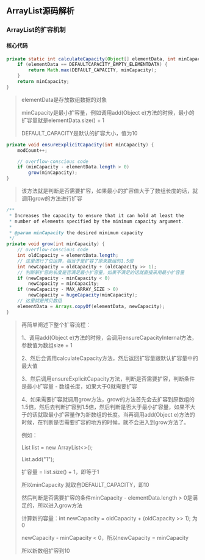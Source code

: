 ## ArrayList源码解析

### ArrayList的扩容机制

#### 核心代码

```java
private static int calculateCapacity(Object[] elementData, int minCapacity) {
    if (elementData == DEFAULTCAPACITY_EMPTY_ELEMENTDATA) {
        return Math.max(DEFAULT_CAPACITY, minCapacity);
    }
    return minCapacity;
}
```

> elementData是存放数组数据的对象
>
> minCapacity是最小扩容量，例如调用add(Object e)方法的时候，最小的扩容量就是elementData.size() + 1
>
> DEFAULT_CAPACITY是默认的扩容大小，值为10

```java
private void ensureExplicitCapacity(int minCapacity) {
    modCount++;

    // overflow-conscious code
    if (minCapacity - elementData.length > 0)
        grow(minCapacity);
}
```

> 该方法就是判断是否需要扩容，如果最小的扩容值大于了数组长度的话，就调用grow的方法进行扩容

```java
/**
 * Increases the capacity to ensure that it can hold at least the
 * number of elements specified by the minimum capacity argument.
 *
 * @param minCapacity the desired minimum capacity
 */
private void grow(int minCapacity) {
    // overflow-conscious code
    int oldCapacity = elementData.length;
  	// 这里进行了位运算，相当于是扩容了原来数组的1.5倍
    int newCapacity = oldCapacity + (oldCapacity >> 1);
  	// 判断新扩容的长度是否满足最小扩容量，如果不满足的话就直接采用最小扩容量
    if (newCapacity - minCapacity < 0)
        newCapacity = minCapacity;
    if (newCapacity - MAX_ARRAY_SIZE > 0)
        newCapacity = hugeCapacity(minCapacity);
    // 这里就是拷贝数组
    elementData = Arrays.copyOf(elementData, newCapacity);
}
```

> 再简单阐述下整个扩容流程：
>
> 1、调用add(Object e)方法的时候，会调用ensureCapacityInternal方法，参数值为数组size + 1
>
> 2、然后会调用calculateCapacity方法，然后返回扩容量跟默认扩容量中的最大值
>
> 3、然后调用ensureExplicitCapacity方法，判断是否需要扩容，判断条件是最小扩容量 - 数组长度，如果大于0就需要扩容
>
> 4、如果需要扩容就调用grow方法，grow的方法首先会去扩容到原数组的1.5倍，然后去判断扩容到1.5倍，然后判断是否大于最小扩容量，如果不大于的话就取最小扩容量作为新数组的长度。当再调用add(Object e)方法的时候，在判断是否需要扩容的地方的时候，就不会进入到grow方法了。
>
> 例如：
>
> List<String> list = new ArrayList<>();
>
> List.add("1");
>
> 扩容量 = list.size() + 1，即等于1
>
> 所以minCapacity 就取自DEFAULT_CAPACITY，即10
>
> 然后判断是否需要扩容的条件minCapacity - elementData.length > 0是满足的，所以进入grow方法
>
> 计算新的容量：int newCapacity = oldCapacity + (oldCapacity >> 1); 为0
>
> newCapacity - minCapacity < 0，所以newCapacity = minCapacity
>
> 所以新数组扩容到10